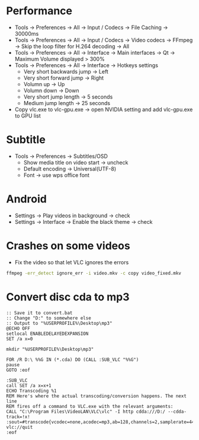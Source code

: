 Performance
=====
* Tools -> Preferences -> All -> Input / Codecs -> File Caching -> 30000ms
* Tools -> Preferences -> All -> Input / Codecs -> Video codecs -> FFmpeg -> Skip the loop filter for H.264 decoding -> All
* Tools -> Preferences -> All -> Interface -> Main interfaces -> Qt -> Maximum Volume displayed > 300%
* Tools -> Preferences -> All -> Interface -> Hotkeys settings
    * Very short backwards jump -> Left
    * Very short forward jump -> Right
    * Volumn up -> Up
    * Volumn down -> Down
    * Very short jump length -> 5 seconds
    * Medium jump length -> 25 seconds
* Copy vlc.exe to vlc-gpu.exe -> open NVIDIA setting and add vlc-gpu.exe to GPU list

Subtitle
=====
* Tools -> Preferences -> Subtitles/OSD
    * Show media title on video start -> uncheck
    * Default encoding -> Universal(UTF-8)
    * Font -> use wps office font

Android
=====
* Settings -> Play videos in background -> check
* Settings -> Interface -> Enable the black theme -> check

Crashes on some videos
=====
* Fix the video so that let VLC ignores the errors
```sh
ffmpeg -err_detect ignore_err -i video.mkv -c copy video_fixed.mkv
```

Convert disc cda to mp3
=====
```dosbatch
:: Save it to convert.bat
:: Change "D:" to somewhere else
:: Output to "%USERPROFILE%\Desktop\mp3"
@ECHO OFF
setlocal ENABLEDELAYEDEXPANSION
SET /a x=0

mkdir "%USERPROFILE%\Desktop\mp3"

FOR /R D:\ %%G IN (*.cda) DO (CALL :SUB_VLC "%%G")
pause
GOTO :eof

:SUB_VLC
call SET /a x=x+1
ECHO Transcoding %1
REM Here's where the actual transcoding/conversion happens. The next line
REM fires off a command to VLC.exe with the relevant arguments:
CALL "C:\Program Files\VideoLAN\VLC\vlc" -I http cdda:///D:/ --cdda-track=!x! :sout=#transcode{vcodec=none,acodec=mp3,ab=128,channels=2,samplerate=44100}:std{access="file",mux=raw,dst="%USERPROFILE%\Desktop\mp3\Track!x!.mp3"} vlc://quit
:eof
```
